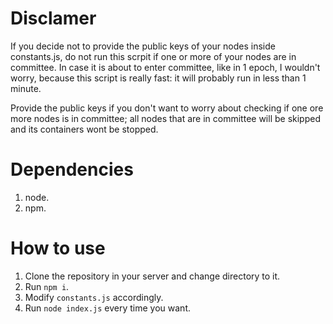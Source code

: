 # Disclamer
If you decide not to provide the public keys of your nodes inside constants.js, do not run this scrpit if one or more of
your nodes are in committee. In case it is about to enter committee, like in 1 epoch, I wouldn't worry, because this
script is really fast: it will probably run in less than 1 minute.

Provide the public keys if you don't want to worry about checking if one ore more nodes is in committee; all nodes that
are in committee will be skipped and its containers wont be stopped.

# Dependencies
1. node.
1. npm.

# How to use

1. Clone the repository in your server and change directory to it.
1. Run `npm i`.
1. Modify `constants.js` accordingly.
1. Run `node index.js` every time you want.
